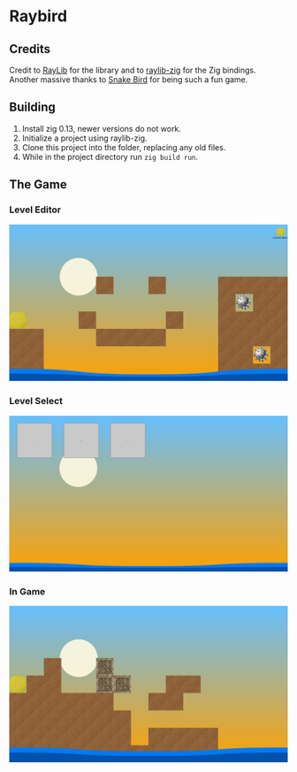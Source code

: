 # Raybird

## Credits

Credit to [RayLib](https://github.com/raysan5/raylib) for the library and to [raylib-zig](https://github.com/Not-Nik/raylib-zig) for the Zig bindings. <br>
Another massive thanks to [Snake Bird](https://store.steampowered.com/app/357300/Snakebird/) for being such a fun game.

## Building

1. Install zig 0.13, newer versions do not work.
2. Initialize a project using raylib-zig.
3. Clone this project into the folder, replacing any old files.
4. While in the project directory run `zig build run`.

## The Game

### Level Editor

![image](READMEScreenshots/LevelEditor.png)

### Level Select

![image](READMEScreenshots/LevelSelect.png)

### In Game

![image](READMEScreenshots/InLevel.png)
